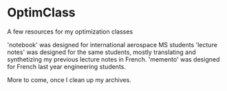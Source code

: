 # OptimClass
A few resources for my optimization classes

'notebook' was designed for international aerospace MS students
'lecture notes' was designed for the same students, mostly translating and synthetizing my previous lecture notes in French.
'memento' was designed for French last year engineering students.

More to come, once I clean up my archives.
